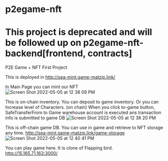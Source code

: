 # p2egame-nft
# This project is deprecated and will be followed up on p2egame-nft-backend[frontend, contracts]
P2E Game + NFT First Project

This is deployed in http://sea-mint.game-matzip.link/

In Main Page you can mint our NFT
![Screen Shot 2022-05-05 at 12 38 08 PM](https://user-images.githubusercontent.com/45122917/166860475-c0e48f21-ca17-4a18-b21f-f4c60df1ec55.png)

This is on-chain inventory. You can deposit to game inventory. Or you can Increase level of Characters. (on chain)
When you click to-game button, SafeTransferFrom to Game warehouse account is executed ans transaction info is submitted to game DB
![Screen Shot 2022-05-05 at 12 38 20 PM](https://user-images.githubusercontent.com/45122917/166860489-ea3d56b9-487a-40ff-8587-156ea47384e4.png)

This is off-chain game DB. You can use in game and retrieve to NFT storage any time.
http://sea-mint.game-matzip.link/game-storage
![Screen Shot 2022-05-05 at 12 40 41 PM](https://user-images.githubusercontent.com/45122917/166860627-1b3ce312-d3be-4e4e-b7ac-82b988c510c5.png)

You can play game here. It is clone of Flapping bird.
http://15.165.71.163:3000/

